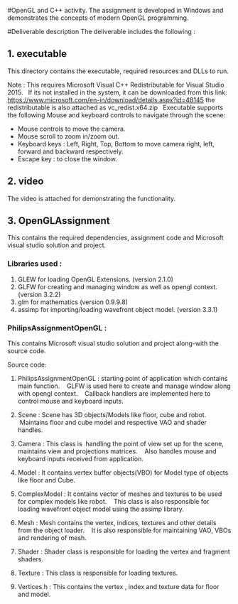 #OpenGL and C++ activity.
The assignment is developed in Windows and demonstrates the concepts of modern OpenGL programming.


#Deliverable description
The deliverable includes the following :

## 1. executable 
This directory contains the executable, required resources and DLLs to run.

Note : This requires Microsoft Visual C++ Redistributable for Visual Studio 2015.
	   If its not installed in the system, it can be downloaded from this link:
	   https://www.microsoft.com/en-in/download/details.aspx?id=48145
	   the redistributable is also attached as vc_redist.x64.zip
	   
Executable supports the following Mouse and keyboard controls to navigate through the scene:

- Mouse controls to move the camera.
- Mouse scroll to zoom in/zoom out.
- Keyboard keys : Left, Right, Top, Bottom to move camera right, left, forward and backward respectively.
- Escape key : to close the window.

## 2. video

The video is attached for demonstrating the functionality.
	   
## 3. OpenGLAssignment 

This contains the required dependencies, assignment code and Microsoft visual studio solution and project.

### Libraries used :
1. GLEW for loading OpenGL Extensions. (version 2.1.0)
2. GLFW for creating and managing window as well as opengl context. (version 3.2.2)
3. glm for mathematics (version 0.9.9.8)
4. assimp for importing/loading wavefront object model. (version 3.3.1)

### PhilipsAssignmentOpenGL :

This contains Microsoft visual studio solution and project along-with the source code.

Source code:

1. PhilipsAssignmentOpenGL : starting point of application which contains main function. 
   GLFW is used here to create and manage window along with opengl context.
   Callback handlers are implemented here to control mouse and keyboard inputs.
   
2. Scene : Scene has 3D objects/Models like floor, cube and robot.
   Maintains floor and cube model and respective VAO and shader handles.
   
3. Camera : This class is  handling the point of view set up for the scene, maintains view and projections matrices.
   Also handles mouse and keyboard inputs received from application.
   
4. Model : It contains vertex buffer objects(VBO) for Model type of objects like floor and Cube.

5. ComplexModel : It contains vector of meshes and textures to be used for complex models like robot. 
   This class is also responsible for loading wavefront object model using the assimp library.
   
6. Mesh : Mesh contains the vertex, indices, textures and other details from the object loader. 
   It is also responsible for maintaining VAO, VBOs and rendering of mesh.
   
7. Shader : Shader class is responsible for loading the vertex and fragment shaders.

8. Texture : This class is responsible for loading textures.

9. Vertices.h : This contains the vertex , index and texture data for floor and model.

	
 


